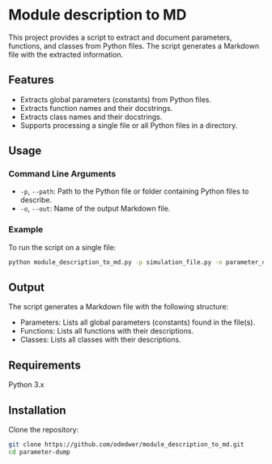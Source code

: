 # Module description to MD

This project provides a script to extract and document parameters, functions, and classes from Python files. The script generates a Markdown file with the extracted information.

## Features

- Extracts global parameters (constants) from Python files.
- Extracts function names and their docstrings.
- Extracts class names and their docstrings.
- Supports processing a single file or all Python files in a directory.

## Usage

### Command Line Arguments

- `-p`, `--path`: Path to the Python file or folder containing Python files to describe.
- `-o`, `--out`: Name of the output Markdown file.

### Example

To run the script on a single file:

```sh
python module_description_to_md.py -p simulation_file.py -o parameter_description.md
```

## Output
The script generates a Markdown file with the following structure:  
* Parameters: Lists all global parameters (constants) found in the file(s).
* Functions: Lists all functions with their descriptions.
* Classes: Lists all classes with their descriptions.

## Requirements
Python 3.x

## Installation
Clone the repository:
```sh
git clone https://github.com/odedwer/module_description_to_md.git
cd parameter-dump
```
